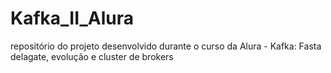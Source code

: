 # Kafka_II_Alura
repositório do projeto desenvolvido durante o curso da Alura - Kafka: Fasta delagate, evolução e cluster de brokers
